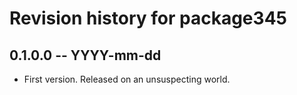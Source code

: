 # Revision history for package345

## 0.1.0.0 -- YYYY-mm-dd

* First version. Released on an unsuspecting world.
